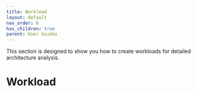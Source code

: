 ```yaml
---
title: Workload
layout: default
nav_order: 6
has_children: true
parent: User Guides
---
```


This section is designed to show you how to create workloads for detailed architecture analysis.

# Workload